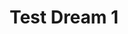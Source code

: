---
layout: dream
title: Test Dream 1
description:  Lorem ipsum dolor sit amet, consectetur adipisicing elit. Unde beatae assumenda architecto, debitis dolorem, tempora omnis in harum ea labore consequatur odio minus perspiciatis, ullam rerum, non doloremque veniam animi!
dreamer: tom-beck
dream_images:
 - dream_image: https://unsplash.it/500/?random
   caption: 'image caption goes here'
status: logged
badges: 
 - community
---